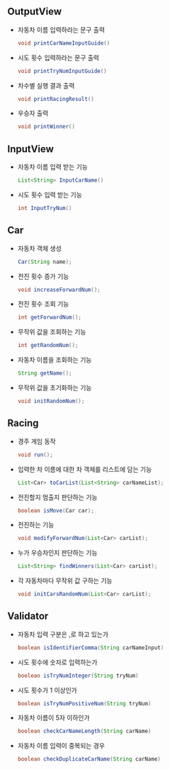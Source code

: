 ## OutputView
- 자동차 이름 입력하라는 문구 출력
    ```java
    void printCarNameInputGuide()
    ```
- 시도 횟수 입력하라는 문구 출력
    ```java
    void printTryNumInputGuide()
    ```
- 차수별 실행 결과 출력
    ```java
    void printRacingResult()
    ```
- 우승자 출력
    ```java
    void printWinner()
    ```

## InputView
- 자동차 이름 입력 받는 기능
    ```java
    List<String> InputCarName()
    ```
- 시도 횟수 입력 받는 기능
    ```java
    int InputTryNum()
    ```

## Car
- 자동차 객체 생성
    ```java
    Car(String name);
    ```
- 전진 횟수 증가 기능
    ```java
    void increaseForwardNum();
    ```
- 전진 횟수 조회 기능 
    ```java
    int getForwardNum();
    ```
- 무작위 값을 조회하는 기능
    ```java
    int getRandomNum();
    ```
- 자동차 이름을 조회하는 기능
    ```java
    String getName();
    ```
- 무작위 값을 초기화하는 기능
  ```java
  void initRandomNum();
  ```

## Racing
- 경주 게임 동작
    ```java
    void run();
    ```
- 입력한 차 이름에 대한 차 객체를 리스트에 담는 기능
    ```java
    List<Car> toCarList(List<String> carNameList);
    ```
- 전진할지 멈출지 판단하는 기능
    ```java
    boolean isMove(Car car);
    ```
- 전진하는 기능
    ```java
    void modifyForwardNum(List<Car> carList);
    ```
- 누가 우승자인지 판단하는 기능
    ```java
    List<String> findWinners(List<Car> carList);
    ```
- 각 자동차마다 무작위 값 구하는 기능
    ```java
    void initCarsRandomNum(List<Car> carList);
    ```

## Validator
- 자동차 입력 구분은 ,로 하고 있는가
    ```java
    boolean isIdentifierComma(String carNameInput)
    ```
- 시도 횟수에 숫자로 입력하는가
    ```java
    boolean isTryNumInteger(String tryNum)
    ```
- 시도 횟수가 1 이상인가
    ```java
    boolean isTryNumPositiveNum(String tryNum)
    ```
- 자동차 이름이 5자 이하인가
    ```java
    boolean checkCarNameLength(String carName)
    ```
- 자동차 이름 입력이 중복되는 경우
    ```java
    boolean checkDuplicateCarName(String carName)
    ```

